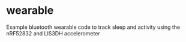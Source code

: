 # wearable
Example bluetooth wearable code to track sleep and activity using the nRF52832 and LIS3DH accelerometer 
